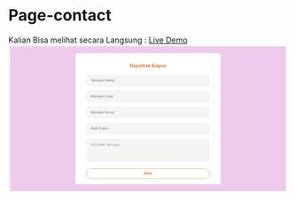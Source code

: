 # Page-contact

Kalian Bisa melihat secara Langsung :  <a href="https://ahmadbadri25.github.io/Page-contact/">Live Demo</a>
<img src="https://github.com/ahmadbadri25/dokumentasi/blob/75fc1b2340106b0d1b7b40de7a1073ce9595d978/28.%20contact.png" alt="" />
